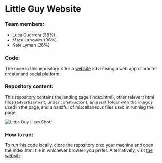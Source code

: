 # Little Guy Website

### Team members:
- Luca Guerrera (36%)
- Maze Labowitz (36%)
- Kate Lyman (28%)

### Code:
The code in this repository is for a [website](https://lucaguerrera.github.io/little-guy-website/) advertising a web app character creator and social platform. 

### Repository content:
This repository contains the landing page (index.html), other relevant html files (advertisement, under construction), an asset folder with the images used in the page, and a handful of miscellaneous files used in running the page.

![Little Guy Hero Shot!]([assets\hero.png"](https://github.com/lucaguerrera/little-guy-website/blob/main/assets/hero.png))

### How to run:
To run this code locally, clone the repository onto your machine and open the index.html file in whichever browser you prefer. Alternatively, visit [the website](https://lucaguerrera.github.io/little-guy-website/).
